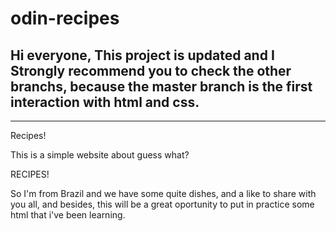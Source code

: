 # odin-recipes

## Hi everyone, This project is updated and I Strongly recommend you to check the other branchs, because the master branch is the first interaction with html and css.

---

Recipes!

This is a simple website about guess what?

RECIPES!

So I'm from Brazil and we have some quite dishes, and a like to share with you all, and besides, this will be a great oportunity to put in practice some html that i've been learning.
